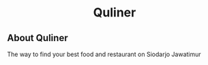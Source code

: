 <h1 align="center"> Quliner </h1>

## About Quliner

The way to find your best food and restaurant on Siodarjo Jawatimur

